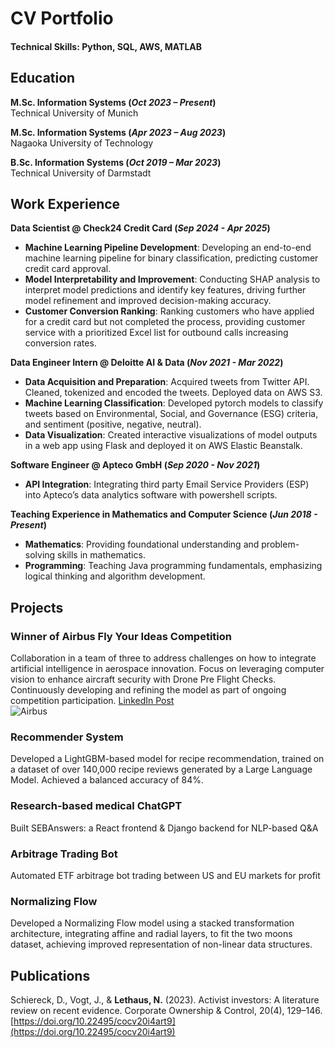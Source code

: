 # CV Portfolio

#### Technical Skills: Python, SQL, AWS, MATLAB

## Education
<!--
- M.Sc., Information Systems | Technical University of Munich (_Oct 2023 - Mar 2026_)
- M.Sc., Information Systems | Nagaoka University of Technology (_Apr 2023 - Aug 2023_)
- B.Sc., Information Systems | Technical University of Darmstadt (_Oct 2019 - Mar 2023_)
-->

**M.Sc. Information Systems (_Oct 2023 – Present_)**  
Technical University of Munich

**M.Sc. Information Systems (_Apr 2023 – Aug 2023_)**    
Nagaoka University of Technology

**B.Sc. Information Systems (_Oct 2019 – Mar 2023_)**  
Technical University of Darmstadt

## Work Experience
**Data Scientist @ Check24 Credit Card (_Sep 2024 - Apr 2025_)**
- **Machine Learning Pipeline Development**: Developing an end-to-end machine learning pipeline for binary classification, predicting customer credit card approval.
- **Model Interpretability and Improvement**: Conducting SHAP analysis to interpret model predictions and identify key features, driving further model refinement and improved decision-making accuracy.
- **Customer Conversion Ranking**: Ranking customers who have applied for a credit card but not completed the process, providing customer service with a prioritized Excel list for outbound calls increasing conversion rates.

**Data Engineer Intern @ Deloitte AI & Data (_Nov 2021 - Mar 2022_)**
- **Data Acquisition and Preparation**: Acquired tweets from Twitter API. Cleaned, tokenized and encoded the tweets. Deployed data on AWS S3.
- **Machine Learning Classification**: Developed pytorch models to classify tweets based on Environmental, Social, and Governance (ESG) criteria, and sentiment (positive, negative, neutral).
- **Data Visualization**: Created interactive visualizations of model outputs in a web app using Flask and deployed it on AWS Elastic Beanstalk.

**Software Engineer @ Apteco GmbH (_Sep 2020 - Nov 2021_)** 
- **API Integration**: Integrating third party Email Service Providers (ESP) into Apteco’s data analytics software with powershell scripts.

**Teaching Experience in Mathematics and Computer Science (_Jun 2018 - Present_)**
- **Mathematics**: Providing foundational understanding and problem-solving skills in mathematics.
- **Programming**: Teaching Java programming fundamentals, emphasizing logical thinking and algorithm development.

## Projects
### Winner of Airbus Fly Your Ideas Competition
Collaboration in a team of three to address challenges on how to integrate artificial intelligence in aerospace innovation. Focus on leveraging computer vision to enhance aircraft security with Drone Pre Flight Checks. Continuously developing and refining the model as part of ongoing competition participation.
[LinkedIn Post](https://www.linkedin.com/posts/airbusgroup_flyyourideas-activity-7223630895331635202-PTgc/?utm_source=share&utm_medium=member_desktop&rcm=ACoAADIQzxABJ5640m3HaL9G0R_US85eCL4e3TA)  
![Airbus](/assets/img/airbus.png)


### Recommender System
Developed a LightGBM-based model for recipe recommendation, trained on a dataset of over 140,000 recipe reviews generated by a Large Language Model. Achieved a balanced accuracy of 84%.

### Research-based medical ChatGPT
Built SEBAnswers: a React frontend & Django backend for NLP-based Q&A

### Arbitrage Trading Bot
Automated ETF arbitrage bot trading between US and EU markets for profit

### Normalizing Flow
Developed a Normalizing Flow model using a stacked transformation architecture, integrating affine and radial layers, to fit the two moons dataset, achieving improved representation of non-linear data structures.

## Publications
Schiereck, D., Vogt, J., & **Lethaus, N.** (2023). Activist investors: A literature review on recent evidence. Corporate Ownership & Control, 20(4), 129–146. [https://doi.org/10.22495/cocv20i4art9](https://doi.org/10.22495/cocv20i4art9)



